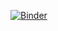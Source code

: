 [![Binder](https://mybinder.org/badge_logo.svg)](https://mybinder.org/v2/gh/CalebCurry/cpp-tips/blob/main/cpp.ipynb/HEAD)
